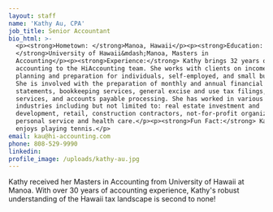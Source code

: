 ```yaml
---
layout: staff
name: 'Kathy Au, CPA'
job_title: Senior Accountant
bio_html: >-
  <p><strong>Hometown: </strong>Manoa, Hawaii</p><p><strong>Education:
  </strong>University of Hawaii&mdash;Manoa, Masters in
  Accounting</p><p><strong>Experience:</strong> Kathy brings 32 years of public
  accounting to the HiAccounting team. She works with clients on income tax
  planning and preparation for individuals, self-employed, and small businesses.
  She is involved with the preparation of monthly and annual financial
  statements, bookkeeping services, general excise and use tax filings, payroll
  services, and accounts payable processing. She has worked in various
  industries including but not limited to: real estate investment and
  development, retail, construction contractors, not-for-profit organizations,
  personal service and health care.</p><p><strong>Fun Fact:</strong> Kathy
  enjoys playing tennis.</p>
email: kau@hi-accounting.com
phone: 808-529-9990
linkedin:
profile_image: /uploads/kathy-au.jpg
---
```


Kathy received her Masters in Accounting from University of Hawaii at Manoa. With over 30 years of accounting experience, Kathy's robust understanding of the Hawaii tax landscape is second to none!